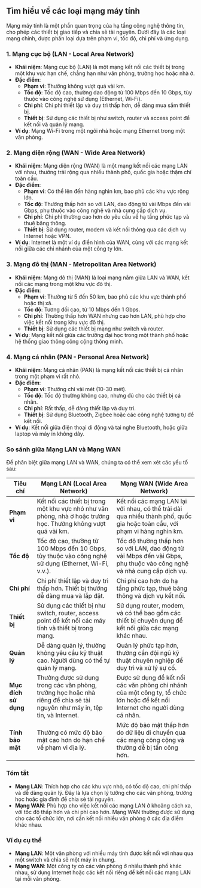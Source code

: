 ## Tìm hiểu về các loại mạng máy tính

Mạng máy tính là một phần quan trọng của hạ tầng công nghệ thông tin, cho phép các thiết bị giao tiếp và chia sẻ tài nguyên. Dưới đây là các loại mạng chính, được phân loại dựa trên phạm vi, tốc độ, chi phí và ứng dụng.

### 1. Mạng cục bộ (LAN - Local Area Network)

- **Khái niệm**: Mạng cục bộ (LAN) là một mạng kết nối các thiết bị trong một khu vực hạn chế, chẳng hạn như văn phòng, trường học hoặc nhà ở.
- **Đặc điểm**:
  - **Phạm vi**: Thường không vượt quá vài km.
  - **Tốc độ**: Tốc độ cao, thường dao động từ 100 Mbps đến 10 Gbps, tùy thuộc vào công nghệ sử dụng (Ethernet, Wi-Fi).
  - **Chi phí**: Chi phí thiết lập và duy trì thấp hơn, dễ dàng mua sắm thiết bị.
  - **Thiết bị**: Sử dụng các thiết bị như switch, router và access point để kết nối và quản lý mạng.
- **Ví dụ**: Mạng Wi-Fi trong một ngôi nhà hoặc mạng Ethernet trong một văn phòng.

### 2. Mạng diện rộng (WAN - Wide Area Network)

- **Khái niệm**: Mạng diện rộng (WAN) là một mạng kết nối các mạng LAN với nhau, thường trải rộng qua nhiều thành phố, quốc gia hoặc thậm chí toàn cầu.
- **Đặc điểm**:
  - **Phạm vi**: Có thể lên đến hàng nghìn km, bao phủ các khu vực rộng lớn.
  - **Tốc độ**: Thường thấp hơn so với LAN, dao động từ vài Mbps đến vài Gbps, phụ thuộc vào công nghệ và nhà cung cấp dịch vụ.
  - **Chi phí**: Chi phí thường cao hơn do yêu cầu về hạ tầng phức tạp và thuê băng thông.
  - **Thiết bị**: Sử dụng router, modem và kết nối thông qua các dịch vụ Internet hoặc VPN.
- **Ví dụ**: Internet là một ví dụ điển hình của WAN, cùng với các mạng kết nối giữa các chi nhánh của một công ty lớn.

### 3. Mạng đô thị (MAN - Metropolitan Area Network)

- **Khái niệm**: Mạng đô thị (MAN) là loại mạng nằm giữa LAN và WAN, kết nối các mạng trong một khu vực đô thị.
- **Đặc điểm**:
  - **Phạm vi**: Thường từ 5 đến 50 km, bao phủ các khu vực thành phố hoặc thị xã.
  - **Tốc độ**: Tương đối cao, từ 10 Mbps đến 1 Gbps.
  - **Chi phí**: Thường thấp hơn WAN nhưng cao hơn LAN, phù hợp cho việc kết nối trong khu vực đô thị.
  - **Thiết bị**: Sử dụng các thiết bị mạng như switch và router.
- **Ví dụ**: Mạng kết nối giữa các trường đại học trong một thành phố hoặc hệ thống giao thông công cộng thông minh.

### 4. Mạng cá nhân (PAN - Personal Area Network)

- **Khái niệm**: Mạng cá nhân (PAN) là mạng kết nối các thiết bị cá nhân trong một phạm vi rất nhỏ.
- **Đặc điểm**:
  - **Phạm vi**: Thường chỉ vài mét (10-30 mét).
  - **Tốc độ**: Tốc độ thường không cao, nhưng đủ cho các thiết bị cá nhân.
  - **Chi phí**: Rất thấp, dễ dàng thiết lập và duy trì.
  - **Thiết bị**: Sử dụng Bluetooth, Zigbee hoặc các công nghệ tương tự để kết nối.
- **Ví dụ**: Kết nối giữa điện thoại di động và tai nghe Bluetooth, hoặc giữa laptop và máy in không dây.

### So sánh giữa Mạng LAN và Mạng WAN

Để phân biệt giữa mạng LAN và WAN, chúng ta có thể xem xét các yếu tố sau:

| **Tiêu chí**         | **Mạng LAN (Local Area Network)**                                                                                          | **Mạng WAN (Wide Area Network)**                                                                                              |
| -------------------- | -------------------------------------------------------------------------------------------------------------------------- | ----------------------------------------------------------------------------------------------------------------------------- |
| **Phạm vi**          | Kết nối các thiết bị trong một khu vực nhỏ như văn phòng, nhà ở hoặc trường học. Thường không vượt quá vài km.             | Kết nối các mạng LAN lại với nhau, có thể trải dài qua nhiều thành phố, quốc gia hoặc toàn cầu, với phạm vi hàng nghìn km.    |
| **Tốc độ**           | Tốc độ cao, thường từ 100 Mbps đến 10 Gbps, tùy thuộc vào công nghệ sử dụng (Ethernet, Wi-Fi, v.v.).                       | Tốc độ thường thấp hơn so với LAN, dao động từ vài Mbps đến vài Gbps, phụ thuộc vào công nghệ và nhà cung cấp dịch vụ.        |
| **Chi phí**          | Chi phí thiết lập và duy trì thấp hơn. Thiết bị thường dễ dàng mua và lắp đặt.                                             | Chi phí cao hơn do hạ tầng phức tạp, thuê băng thông và dịch vụ kết nối.                                                      |
| **Thiết bị**         | Sử dụng các thiết bị như switch, router, access point để kết nối các máy tính và thiết bị trong mạng.                      | Sử dụng router, modem, và có thể bao gồm các thiết bị chuyên dụng để kết nối giữa các mạng khác nhau.                         |
| **Quản lý**          | Dễ dàng quản lý, thường không yêu cầu kỹ thuật cao. Người dùng có thể tự quản lý mạng.                                     | Quản lý phức tạp hơn, thường cần đội ngũ kỹ thuật chuyên nghiệp để duy trì và xử lý sự cố.                                    |
| **Mục đích sử dụng** | Thường được sử dụng trong các văn phòng, trường học hoặc nhà riêng để chia sẻ tài nguyên như máy in, tệp tin, và Internet. | Được sử dụng để kết nối các văn phòng chi nhánh của một công ty, tổ chức lớn hoặc để kết nối Internet cho người dùng cá nhân. |
| **Tính bảo mật**     | Thường có mức độ bảo mật cao hơn do hạn chế về phạm vi địa lý.                                                             | Mức độ bảo mật thấp hơn do dữ liệu di chuyển qua các mạng công cộng và thường dễ bị tấn công hơn.                             |

### Tóm tắt

- **Mạng LAN**: Thích hợp cho các khu vực nhỏ, có tốc độ cao, chi phí thấp và dễ dàng quản lý. Đây là lựa chọn lý tưởng cho các văn phòng, trường học hoặc gia đình để chia sẻ tài nguyên.
- **Mạng WAN**: Phù hợp cho việc kết nối các mạng LAN ở khoảng cách xa, với tốc độ thấp hơn và chi phí cao hơn. Mạng WAN thường được sử dụng cho các tổ chức lớn, nơi cần kết nối nhiều văn phòng ở các địa điểm khác nhau.

### Ví dụ cụ thể

- **Mạng LAN**: Một văn phòng với nhiều máy tính được kết nối với nhau qua một switch và chia sẻ một máy in chung.
- **Mạng WAN**: Một công ty có các văn phòng ở nhiều thành phố khác nhau, sử dụng Internet hoặc các kết nối riêng để kết nối các mạng LAN tại mỗi văn phòng.
